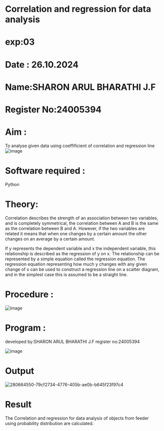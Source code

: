 # Correlation and regression for data analysis

# exp:03

# Date : 26.10.2024

# Name:SHARON ARUL BHARATHI J.F

# Register No:24005394
# Aim : 

To analyse given data using coeffificient of correlation and regression line
![image](https://user-images.githubusercontent.com/104613195/168224136-d6b64e64-7d3d-4775-9337-c8f96fe41f2d.png)


# Software required :  

Python

# Theory:

Correlation describes the strength of an association between two variables, and is completely symmetrical, the correlation between A and B is the same as the correlation between B and A. However, if the two variables are related it means that when one changes by a certain amount the other changes on an average by a certain amount.  

If y represents the dependent variable and x the independent variable, this relationship is described as the regression of y on x. The relationship can be represented by a simple equation called the regression equation. The regression equation representing how much y changes with any given change of x can be used to construct a regression line on a scatter diagram, and in the simplest case this is assumed to be a straight line.

# Procedure :

![image](https://user-images.githubusercontent.com/104613195/168225866-ac8f6610-bdc3-4ac2-a24e-2b24ba08e189.png)

# Program :

developed by:SHARON ARUL BHARATHI J.F
register no:24005394

![image](https://github.com/ramjan1729/Correlation_Regression/assets/103921593/9eb48cbf-8ca3-4cd9-8440-ff45fd98333e)

# Output 
![280664550-79cf2734-4776-405b-ae0b-b645f23f97c4](https://github.com/user-attachments/assets/b5469732-dab1-462c-aade-cd35e987f39a)
# Result
The Correlation and regression for data analysis of objects from feeder using probability distribution are calculated.
